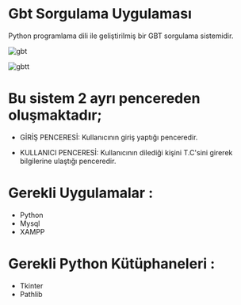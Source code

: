 # Gbt Sorgulama Uygulaması
Python programlama dili ile geliştirilmiş bir GBT sorgulama sistemidir.


![gbt](https://github.com/yemresener/Araba-Kiralama-Uygulamasi/assets/169056684/d7b2e2ae-4e1b-4774-9bfc-7b88808dec9c)


![gbtt](https://github.com/yemresener/Araba-Kiralama-Uygulamasi/assets/169056684/7d292c33-8663-439a-8fff-7c9682be11e5)



# Bu sistem 2 ayrı pencereden oluşmaktadır;

* GİRİŞ PENCERESİ: Kullanıcının giriş yaptığı penceredir.


* KULLANICI PENCERESİ: Kullanıcının dilediği kişini T.C'sini girerek bilgilerine ulaştığı penceredir.


# Gerekli Uygulamalar :
* Python
* Mysql
* XAMPP

# Gerekli Python Kütüphaneleri :

* Tkinter
* Pathlib
